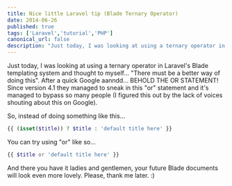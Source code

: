```yaml
---
title: Nice little Laravel tip (Blade Ternary Operator)
date: 2014-06-26
published: true
tags: ['Laravel','tutorial','PHP']
canonical_url: false
description: "Just today, I was looking at using a ternary operator in Laravel's Blade templating system and thought to myself... There must be a better way of doing this. After a quick Google aanndd... BEHOLD THE OR STATEMENT! Since version 4.1 they managed to sneak in this or statement and it's managed to bypass so many people (I figured this out by the lack of voices shouting about this on Google)."
---
```


Just today, I was looking at using a ternary operator in Laravel's Blade templating system and thought to myself... "There must be a better way of doing this". After a quick Google aanndd... BEHOLD THE OR STATEMENT! Since version 4.1 they managed to sneak in this "or" statement and it's managed to bypass so many people (I figured this out by the lack of voices shouting about this on Google).

So, instead of doing something like this...

```php
{{ (isset($title)) ? $title : 'default title here' }}
```

You can try using "or" like so...

```php
{{ $title or 'default title here' }}
```

And there you have it ladies and gentlemen, your future Blade documents will look even more lovely. Please, thank me
later. :)
